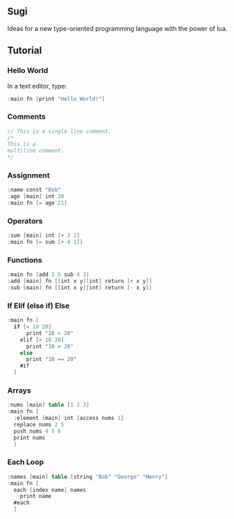 ## Sugi

Ideas for a new type-oriented programming language with the power of lua.

## Tutorial

### Hello World

In a text editor, type: 

```v
:main fn [print "Hello World!"]
```

### Comments

```v
// This is a single line comment.
/* 
This is a
multiline comment. 
*/  
```

### Assignment

```v
:name const "Bob"
:age [main] int 20
:main fn [= age 21]
```
### Operators
```v
:sum [main] int [+ 3 2]
:main fn [= sum [+ 4 1]]
```
### Functions
```v
:main fn [add 2 5 sub 4 3]
:add [main] fn [[int x y][int] return [+ x y]]
:sub [main] fn [[int x y][int] return [- x y]]
```
### If Elif (else if) Else
```v
:main fn [
  if [< 10 20]
      print "10 < 20"
    elif [> 10 20]
      print "10 > 20"
    else
      print "10 == 20"
    #if
  ]
```
### Arrays
```v
:nums [main] table [1 2 3]
:main fn [
  :element [main] int [access nums 1]
  replace nums 2 5
  push nums 4 5 6
  print nums
  ]
```
### Each Loop
```v
:names [main] table [string "Bob" "George" "Henry"]
:main fn [
  each [index name] names
    print name
  #each
  ]
```
